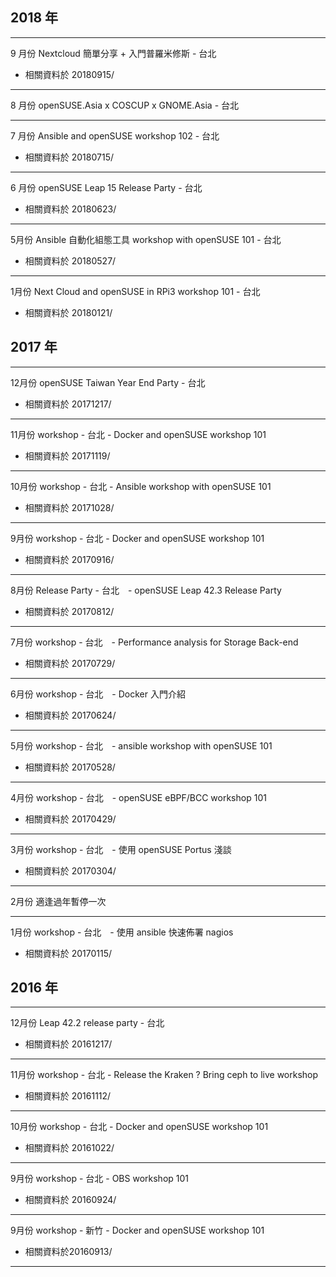 
## 2018 年

---------------------------

9 月份 Nextcloud 簡單分享 + 入門普羅米修斯 - 台北

* 相關資料於 20180915/ 

---------------------------

8 月份 openSUSE.Asia x COSCUP x GNOME.Asia - 台北

---------------------------

7 月份 Ansible and openSUSE workshop 102 - 台北

* 相關資料於 20180715/ 

---------------------------

6 月份 openSUSE Leap 15 Release Party - 台北

* 相關資料於 20180623/ 

---------------------------

5月份 Ansible 自動化組態工具 workshop with openSUSE 101 - 台北
* 相關資料於 20180527/

---------------------------

1月份 Next Cloud and openSUSE in RPi3 workshop 101 - 台北
* 相關資料於 20180121/


## 2017 年

---------------------------

12月份 openSUSE Taiwan Year End Party - 台北
* 相關資料於 20171217/

---------------------------

11月份 workshop - 台北 - Docker and openSUSE workshop 101
* 相關資料於 20171119/

---------------------------

﻿10月份 workshop - 台北 - Ansible workshop with openSUSE 101
* 相關資料於 20171028/

---------------------------

9月份 workshop - 台北 - Docker and openSUSE workshop 101
* 相關資料於 20170916/

---------------------------

8月份 Release Party - 台北　- openSUSE Leap 42.3 Release Party
* 相關資料於 20170812/

---------------------------

7月份 workshop - 台北　- Performance analysis for Storage Back-end
* 相關資料於 20170729/

---------------------------

6月份 workshop - 台北　- Docker 入門介紹
* 相關資料於 20170624/

---------------------------

5月份 workshop - 台北　- ansible workshop with openSUSE 101
* 相關資料於 20170528/

---------------------------

4月份 workshop - 台北　- openSUSE eBPF/BCC workshop 101
* 相關資料於 20170429/

---------------------------

3月份 workshop - 台北　- 使用 openSUSE Portus 淺談
* 相關資料於 20170304/

---------------------------

2月份 適逢過年暫停一次

---------------------------

1月份 workshop - 台北　- 使用 ansible 快速佈署 nagios
* 相關資料於 20170115/

## 2016 年

---------------------------

12月份 Leap 42.2 release party - 台北
* 相關資料於 20161217/

---------------------------

11月份 workshop - 台北 - Release the Kraken ? Bring ceph to live workshop
* 相關資料於 20161112/

---------------------------

10月份 workshop - 台北 - Docker and openSUSE workshop 101
* 相關資料於 20161022/

---------------------------

9月份 workshop - 台北 - OBS workshop 101
* 相關資料於 20160924/

---------------------------

9月份 workshop - 新竹 - Docker and openSUSE workshop 101
* 相關資料於20160913/

---------------------------


